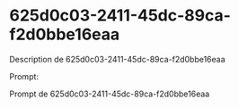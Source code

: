 # 625d0c03-2411-45dc-89ca-f2d0bbe16eaa

Description de 625d0c03-2411-45dc-89ca-f2d0bbe16eaa

Prompt:

Prompt de 625d0c03-2411-45dc-89ca-f2d0bbe16eaa